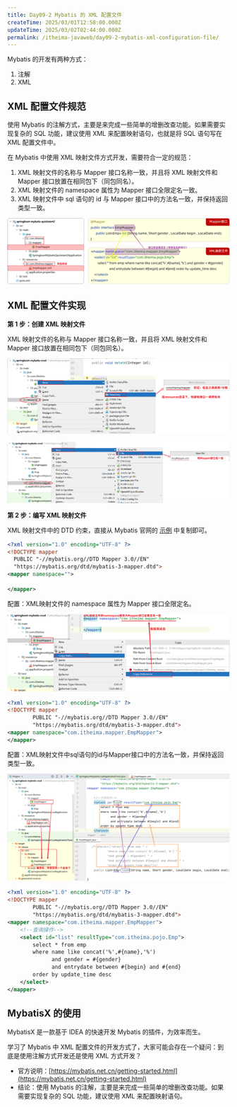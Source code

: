 ```yaml
---
title: Day09-2 Mybatis 的 XML 配置文件
createTime: 2025/03/01T12:58:00.000Z
updateTime: 2025/03/02T02:44:00.000Z
permalink: /itheima-javaweb/day09-2-mybatis-xml-configuration-file/
---
```


Mybatis 的开发有两种方式：

1. 注解
2. XML

## ****XML 配置文件规范****


使用 Mybatis 的注解方式，主要是来完成一些简单的增删改查功能。如果需要实现复杂的 SQL 功能，建议使用 XML 来配置映射语句，也就是将 SQL 语句写在 XML 配置文件中。


在 Mybatis 中使用 XML 映射文件方式开发，需要符合一定的规范：

1. XML 映射文件的名称与 Mapper 接口名称一致，并且将 XML 映射文件和 Mapper 接口放置在相同包下（同包同名）。
2. XML 映射文件的 namespace 属性为 Mapper 接口全限定名一致。
3. XML 映射文件中 sql 语句的 id 与 Mapper 接口中的方法名一致，并保持返回类型一致。

![image.png](assets/6fd979e6caa230999a5561b406cc80ec.png)


## ****XML 配置文件实现****


**第 1 步：创建 XML 映射文件**


XML 映射文件的名称与 Mapper 接口名称一致，并且将 XML 映射文件和 Mapper 接口放置在相同包下（同包同名）。


![image.png](assets/83e70d51940bb9f7a2095e0ce97e6c67.png)


![image.png](assets/06e83d13034a955b5b3935a0dc6c0560.png)


**第 2 步：编写 XML 映射文件**


XML 映射文件中的 DTD 约束，直接从 Mybatis 官网的 [示例](https://mybatis.org/mybatis-3/zh_CN/getting-started.html) 中复制即可。


```xml
<?xml version="1.0" encoding="UTF-8" ?>
<!DOCTYPE mapper
  PUBLIC "-//mybatis.org//DTD Mapper 3.0//EN"
  "https://mybatis.org/dtd/mybatis-3-mapper.dtd">
<mapper namespace="">

</mapper>
```


配置：XML映射文件的 namespace 属性为 Mapper 接口全限定名。


![image.png](assets/3263feed3a59c60971c42ce0d475934a.png)


```xml
<?xml version="1.0" encoding="UTF-8" ?>
<!DOCTYPE mapper
        PUBLIC "-//mybatis.org//DTD Mapper 3.0//EN"
        "https://mybatis.org/dtd/mybatis-3-mapper.dtd">
<mapper namespace="com.itheima.mapper.EmpMapper">
</mapper>
```


配置：XML映射文件中sql语句的id与Mapper接口中的方法名一致，并保持返回类型一致。


![image.png](assets/5a94ffdfaea8e55dd229b7a10b2194ff.png)


```xml
<?xml version="1.0" encoding="UTF-8" ?>
<!DOCTYPE mapper
        PUBLIC "-//mybatis.org//DTD Mapper 3.0//EN"
        "https://mybatis.org/dtd/mybatis-3-mapper.dtd">
<mapper namespace="com.itheima.mapper.EmpMapper">
    <!--查询操作-->
    <select id="list" resultType="com.itheima.pojo.Emp">
        select * from emp
        where name like concat('%',#{name},'%')
              and gender = #{gender}
              and entrydate between #{begin} and #{end}
        order by update_time desc
    </select>
</mapper>
```


## ****MybatisX 的使用****


MybatisX 是一款基于 IDEA 的快速开发 Mybatis 的插件，为效率而生。


学习了 Mybatis 中 XML 配置文件的开发方式了，大家可能会存在一个疑问：到底是使用注解方式开发还是使用 XML 方式开发？

- 官方说明：[https://mybatis.net.cn/getting-started.html](https://mybatis.net.cn/getting-started.html)
- 结论：使用 Mybatis 的注解，主要是来完成一些简单的增删改查功能。如果需要实现复杂的 SQL 功能，建议使用 XML 来配置映射语句。
